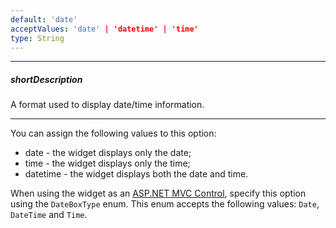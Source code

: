 ```yaml
---
default: 'date'
acceptValues: 'date' | 'datetime' | 'time'
type: String
---
```

---
##### shortDescription
A format used to display date/time information.

---
You can assign the following values to this option:

- date - the widget displays only the date;
- time - the widget displays only the time;
- datetime - the widget displays both the date and time.

When using the widget as an [ASP.NET MVC Control](/concepts/35%20ASP.NET%20MVC%20Controls/20%20Fundamentals '/Documentation/Guide/ASP.NET_MVC_Controls/Fundamentals/'), specify this option using the `DateBoxType` enum. This enum accepts the following values: `Date`, `DateTime` and `Time`.